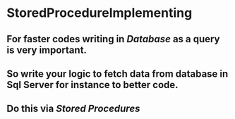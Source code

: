 # StoredProcedureImplementing
## For faster codes writing **in _Database_** as a query is very important. 
## So write your logic to fetch data from database in Sql Server for instance to better code.
## Do this via **_Stored_ _Procedures_**
